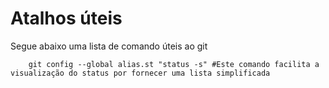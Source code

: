 # Atalhos úteis
Segue abaixo uma lista de comando úteis ao git

```
    git config --global alias.st "status -s" #Este comando facilita a visualização do status por fornecer uma lista simplificada
```

